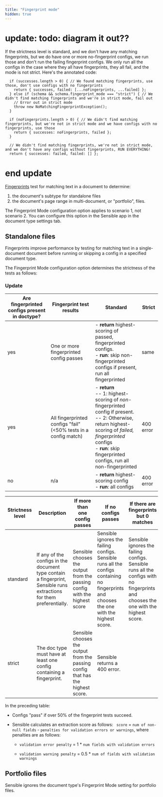 ```yaml
---
title: "Fingerprint mode"
hidden: true
---
```


# update: todo: diagram it out??

If the strictness level is standard, and we don't have any matching fingerprints, but we do have one or more no-fingerprint configs, we run those and don't run the failing fingerprint configs. We only run all the configs in the case where they all have fingerprints, they all fail, and the mode is not strict. Here's the annotated code:

```
  if (successes.length > 0) { // We found matching fingerprints, use those, don't use configs with no fingerprints
    return { successes, failed: [...noFingerprints, ...failed] };
  } else if (schema && schema.fingerprint_mode === "strict") { // We didn't find matching fingerprints and we're in strict mode, fail out
    // Error out in strict mode
    throw new NoMatchingFingerprintException();
  }

  if (noFingerprints.length > 0) { // We didn't find matching fingerprints, but we're not in strict mode and we have configs with no fingerprints, use those
    return { successes: noFingerprints, failed };
  }

  // We didn't find matching fingerprints, we're not in strict mode, and we don't have any configs without fingerprints, RUN EVERYTHING!
  return { successes: failed, failed: [] };
```



# end update

[Fingerprints](doc:fingerprint) test for matching text in a document to determine:

1. the document's subtype for standalone files
2. the document's page range in multi-document, or "portfolio", files.

The Fingerprint Mode configuration option applies to scenario 1, not scenario 2.  You can configure this option in the Sensible app in the document type settings tab.

## Standalone files

Fingerprints improve performance by testing for matching text in a single-document document before running or skipping a config in a specified document type.  

The Fingerprint Mode configuration option determines the strictness of the tests as follows:

### Update



| Are fingerprinted configs present in doctype? | Fingerprint test results                                     | Standard                                                     | Strict    |
| --------------------------------------------- | ------------------------------------------------------------ | ------------------------------------------------------------ | --------- |
| yes                                           | One or more fingerprinted config passes                      | - **return** highest-scoring of passed, fingerprinted configs.<br/> - **run**: skip non-fingerprinted configs if present, run all fingerprinted | same      |
| yes                                           | All fingerprinted configs "fail" (<50% tests in a config match) | - **return**<br/>-- 1: highest-scoring of *non*-fingerprinted config if present.<br/>-- 2: Otherwise, return highest-scoring of *failed, fingerprinted* configs<br/>- **run**: skip fingerprinted configs, run all non-fingerprinted | 400 error |
| no                                            | n/a                                                          | - **return** highest-scoring config<br/>- **run**: all configs | 400 error |





| Strictness level | Description                                                  | If more than one config passes                               | If no configs passes                                         | If there are fingerprints but 0 matches                      | If no configs contain a fingerprint                          |
| ---------------- | ------------------------------------------------------------ | ------------------------------------------------------------ | ------------------------------------------------------------ | ------------------------------------------------------------ | ------------------------------------------------------------ |
| standard         | If any of the configs in the document type contain a fingerprint, Sensible runs extractions for them preferentially. | Sensible chooses the output from the passing config with the highest score | Sensible ignores the failing configs. Sensible runs all the configs containing no fingerprints and chooses the one with the highest score. | Sensible ignores the failing configs. Sensible runs all the configs with no fingerprints and chooses the one with the highest score. | Sensible falls back to the default behavior of running extractions for the document using *all* configurations, and returns the one with the highest score. |
| strict           | The doc type must have at least one config containing a fingerprint. | Sensible chooses the output from the passing config that has the highest score. | Sensible returns a 400 error.                                |                                                              | Sensible returns a 400 error.                                |

In the preceding table:

- Configs "pass" if over 50% of the fingerprint tests succeed.

- Sensible calculates an extraction score as follows: ` score` = `num of non-null fields` - `penalties for validation errors or warnings`, where penalties are as follows:

  - `validation error penalty` = 1 * `num fields with validation errors`

  - `validation warning penalty` = 0.5 * `num of fields with validation warnings`

## Portfolio files

Sensible ignores the document type's Fingerprint Mode setting for portfolio files. 

